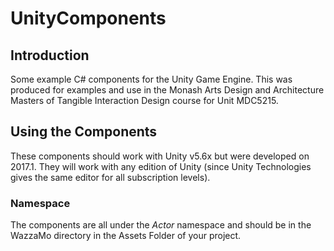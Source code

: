 # UnityComponents
## Introduction
Some example C# components for the Unity Game Engine.
This was produced for examples and use in the Monash Arts Design and Architecture
Masters of Tangible Interaction Design course for Unit MDC5215.

## Using the Components
These components should work with Unity v5.6x but were developed on 2017.1.
They will work with any edition of Unity (since Unity Technologies gives
the same editor for all subscription levels).

### Namespace
The components are all under the *Actor* namespace and should be in the WazzaMo
directory in the Assets Folder of your project.
